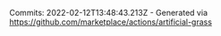 Commits: 2022-02-12T13:48:43.213Z - Generated via https://github.com/marketplace/actions/artificial-grass
<br>
